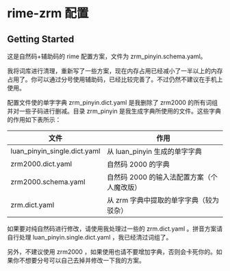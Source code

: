 # rime-zrm 配置

## Getting Started

这是自然码+辅助码的 rime 配置方案，文件为 zrm_pinyin.schema.yaml。

我将词库进行清理，重新写了一些方案，现在内存占用已经减小了一半以上的内存占用了。你可以通过分号使用辅助码，已经比较完善了。不过仍然不建议在手机上使用。

配置文件使的单字字典 zrm_pinyin.dict.yaml 是我删除了 zrm2000 的所有词组并对一些子码进行删减。目录 zrm_pinyin 是我生成字典所使用的文件。这些字典的作用如下表所示：

|文件      | 作用 |
| ---- | ---- |
| luan_pinyin_single.dict.yaml | 从 luan_pinyin 生成的单字字典 |
| zrm2000.dict.yaml | 自然码 2000 的字典 |
| zrm2000.schema.yaml | 自然码 2000 的输入法配置方案（个人魔改版） |
| zrm.dict.yaml | 从 zrm 字典中提取的单字字典（较为驳杂） |

如果要对纯自然码进行修改，请使用我处理过一些的 zrm.dict.yaml 。拼音方案请自行处理 luan_pinyin.single.dict.yaml ，我已经清过词组了。

另外，不建议使用 zrm2000 ，如果使用也请不要增加字典，否则会卡死你的。如果你不想要分号可以自己去掉并修改一下我的方案。